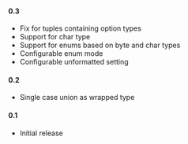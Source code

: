 #### 0.3
* Fix for tuples containing option types
* Support for char type
* Support for enums based on byte and char types
* Configurable enum mode
* Configurable unformatted setting

#### 0.2 
* Single case union as wrapped type 

#### 0.1 
* Initial release